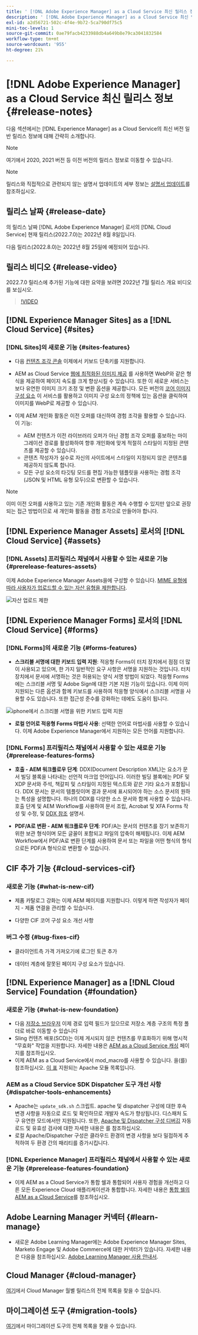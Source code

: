 ```yaml
---
title: ' [!DNL Adobe Experience Manager] as a Cloud Service 최신 릴리스 정보'
description: ' [!DNL Adobe Experience Manager] as a Cloud Service 최신 릴리스 정보'
exl-id: a2d56721-502c-4f4e-9b72-5ca790df75c5
mini-toc-levels: 1
source-git-commit: 0ae79facb4233988db4a649b8e79ca3041832584
workflow-type: tm+mt
source-wordcount: '955'
ht-degree: 21%

---
```



# [!DNL Adobe Experience Manager] as a Cloud Service 최신 릴리스 정보 {#release-notes}

다음 섹션에서는 [!DNL Experience Manager] as a Cloud Service의 최신 버전 일반 릴리스 정보에 대해 간략히 소개합니다.

>[!NOTE]
>
>여기에서 2020, 2021 버전 등 이전 버전의 릴리스 정보로 이동할 수 있습니다.

>[!NOTE]
>
>릴리스와 직접적으로 관련되지 않는 설명서 업데이트의 세부 정보는 [설명서 업데이트](https://experienceleague.adobe.com/docs/experience-manager-release-information/aem-release-updates/doc-updates/documentation-updates.html)를 참조하십시오.

## 릴리스 날짜 {#release-date}

의 릴리스 날짜 [!DNL Adobe Experience Manager] 로서의 [!DNL Cloud Service] 현재 릴리스(2022.7.0)는 2022년 8월 8일입니다.

다음 릴리스(2022.8.0)는 2022년 8월 25일에 예정되어 있습니다.

## 릴리스 비디오 {#release-video}

2022.7.0 릴리스에 추가된 기능에 대한 요약을 보려면 2022년 7월 릴리스 개요 비디오를 보십시오.

>[!VIDEO](https://video.tv.adobe.com/v/345409/?quality=12)

## [!DNL Experience Manager Sites] as a [!DNL Cloud Service] {#sites}

### [!DNL Sites]의 새로운 기능 {#sites-features}

* 다음 [컨텐츠 조각 콘솔](/help/sites-cloud/administering/content-fragments/content-fragments-console.md) 이제에서 키보드 단축키를 지원합니다.

* AEM as Cloud Service [웹에 최적화된 이미지 제공](https://experienceleague.adobe.com/docs/experience-manager-core-components/using/developing/web-optimized-image-delivery.html) 를 사용하면 WebP와 같은 형식을 제공하여 페이지 속도를 크게 향상시킬 수 있습니다. 또한 이 새로운 서비스는 보다 유연한 이미지 크기 조정 및 변환 옵션을 제공합니다. 모든 버전의 [코어 이미지 구성 요소](https://experienceleague.adobe.com/docs/experience-manager-core-components/using/components/image.html) 이 서비스를 활용하고 이미지 구성 요소의 정책에 있는 옵션을 클릭하여 이미지를 WebP로 제공할 수 있습니다.

* 이제 AEM 개인화 활동은 이전 오퍼를 대신하여 경험 조각을 활용할 수 있습니다. 이 기능:
   * AEM 컨텐츠가 이전 라이브러리 오퍼가 아닌 경험 조각 오퍼를 홍보하는 마이그레이션 경로를 활성화하여 향후 개인화에 맞게 적절히 스타일이 지정된 콘텐츠를 제공할 수 있습니다.
   * 콘텐츠 작성자가 실수로 자신의 사이트에서 스타일이 지정되지 않은 콘텐츠를 제공하지 않도록 합니다.
   * 모든 구성 요소의 타깃팅 모드를 편집 가능한 템플릿을 사용하는 경험 조각(JSON 및 HTML 유형 모두)으로 변환할 수 있습니다.

>[!NOTE]
>
>이미 이전 오퍼를 사용하고 있는 기존 개인화 활동은 계속 수행할 수 있지만 앞으로 권장되는 접근 방법이므로 새 개인화 활동을 경험 조각으로 만들어야 합니다.

## [!DNL Experience Manager Assets] 로서의 [!DNL Cloud Service] {#assets}

### [!DNL Assets] 프리릴리스 채널에서 사용할 수 있는 새로운 기능 {#prerelease-features-assets}

이제 Adobe Experience Manager Assets을에 구성할 수 있습니다. [MIME 유형에 따라 사용자가 업로드할 수 있는 자산 유형을 제한합니다](/help/assets/configure-asset-upload-restrictions.md).

![자산 업로드 제한](/help/assets/assets/asset-upload-restrictions.png)

## [!DNL Experience Manager Forms] 로서의 [!DNL Cloud Service] {#forms}

### [!DNL Forms]의 새로운 기능 {#forms-features}

* **스크리블 서명에 대한 키보드 입력 지원**: 적응형 Forms이 터치 장치에서 점점 더 많이 사용되고 있으며, 한 가지 일반적인 요구 사항은 서명을 지원하는 것입니다. 터치 장치에서 문서에 서명하는 것은 허용되는 양식 서명 방법이 되었다. 적응형 Forms에는 스크리블 서명 및 Adobe Sign에 대한 기본 지원 기능이 있습니다. 이제 이미 지원되는 다른 옵션과 함께 키보드를 사용하여 적응형 양식에서 스크리블 서명을 사용할 수도 있습니다. 또한 접근성 준수를 강화하는 데에도 도움이 됩니다.

![iphone에서 스크리블 서명을 위한 키보드 입력 지원](/help/release-notes/assets/scribble-keyboard-mobile.png)

* **로컬 언어로 적응형 Forms 마법사 사용**: 선택한 언어로 마법사를 사용할 수 있습니다. 이제 Adobe Experience Manager에서 지원하는 모든 언어를 지원합니다.

### [!DNL Forms] 프리릴리스 채널에서 사용할 수 있는 새로운 기능 {#prerelease-features-forms}

<!-- * **[Launch Adaptive Form creation wizard from embed form component](/help/forms/using/embed-adaptive-form-aem-sites.md)**: You can now launch Adaptive Form creation wizard from embed form component. It helps improve content and forms authoring workflows for Sites and Forms practitioners trying to add enrollment experiences to a web page. 

![Keyboard input support for Scribble signatures on iphone](/help/release-notes/assets/froms-container.png) -->

* **호출 - AEM 워크플로우 단계**: DDX(Document Description XML)는 요소가 문서 빌딩 블록을 나타내는 선언적 마크업 언어입니다. 이러한 빌딩 블록에는 PDF 및 XDP 문서와 주석, 책갈피 및 스타일이 지정된 텍스트와 같은 기타 요소가 포함됩니다. DDX 문서는 문서의 템플릿이며 결과 문서에 표시되어야 하는 소스 문서의 원하는 특성을 설명합니다. 하나의 DDX를 다양한 소스 문서와 함께 사용할 수 있습니다. 호출 단계 및 AEM Workflow를 사용하여 문서 조립, Acrobat 및 XFA Forms 작성 및 수정, 및 [DDX 참조](https://helpx.adobe.com/content/dam/help/en/experience-manager/forms-cloud-service/ddxRef.pdf) 설명서.

* **PDF/A로 변환 - AEM 워크플로우 단계**: PDF/A는 문서의 컨텐츠를 장기 보존하기 위한 보관 형식이며 모든 글꼴이 포함되고 파일의 압축이 해제됩니다. 이제 AEM Workflow에서 PDF/A로 변환 단계를 사용하여 문서 또는 파일을 어떤 형식의 형식으로든 PDF/A 형식으로 변환할 수 있습니다.


## CIF 추가 기능 {#cloud-services-cif}

### 새로운 기능 {#what-is-new-cif}

* 제품 카탈로그 강화는 이제 AEM 페이지를 지원합니다. 이렇게 하면 작성자가 페이지 - 제품 연결을 관리할 수 있습니다.

* 다양한 CIF 코어 구성 요소 개선 사항

### 버그 수정 {#bug-fixes-cif}

* 클라이언트측 가격 가져오기에 로그인 토큰 추가

* 데이터 계층에 잘못된 페이지 구성 요소가 있습니다.

## [!DNL Experience Manager] as a [!DNL Cloud Service] Foundation {#foundation}

### 새로운 기능 {#what-is-new-foundation}

* 다음 [저장소 브라우저](/help/implementing/developing/tools/repository-browser.md) 이제 경로 입력 필드가 있으므로 저장소 계층 구조의 특정 폴더로 바로 이동할 수 있습니다
* Sling 컨텐츠 배포(SCD)는 이제 게시되지 않은 컨텐츠를 무효화하기 위해 명시적 &quot;무효화&quot; 작업을 지원합니다. 자세한 내용은 [AEM as a Cloud Service 캐싱](/help/implementing/dispatcher/caching.md#explicit-invalidation) 페이지를 참조하십시오.
* 이제 AEM as a Cloud Service에서 mod_macro를 사용할 수 있습니다. 을(를) 참조하십시오. [이 표](/help/implementing/dispatcher/disp-overview.md) 지원되는 Apache 모듈 목록입니다.

### AEM as a Cloud Service SDK Dispatcher 도구 개선 사항 {#dispatcher-tools-enhancements}

* Apache는 `update_sdk.sh` 스크립트. apache 및 dispatcher 구성에 대한 후속 변경 사항을 자동으로 로드 및 확인하므로 개발자 속도가 향상됩니다. 디스패처 도구 유연한 모드에서만 지원됩니다. 또한, [Apache 및 Dispatcher 구성 디버깅](/help/implementing/dispatcher/validation-debug.md#automatic-loading) 자동 로드 및 유효성 검사에 대한 자세한 내용은 를 참조하십시오.
* 로컬 Apache/Dispatcher 구성은 클라우드 환경의 변경 사항을 보다 밀접하게 추적하여 두 환경 간의 패리티를 증가시킵니다.

### [!DNL Experience Manager] 프리릴리스 채널에서 사용할 수 있는 새로운 기능 {#prerelease-features-foundation}

* 이제 AEM as a Cloud Service가 통합 쉘과 통합되어 사용자 경험을 개선하고 다른 모든 Experience Cloud 애플리케이션과 통합합니다. 자세한 내용은 [통합 쉘의 AEM as a Cloud Service](/help/overview/aem-cloud-service-on-unified-shell.md)를 참조하십시오.

## Adobe Learning Manager 커넥터 {#learn-manage}

* 새로운 Adobe Learning Manager에는 Adobe Experience Manager Sites, Marketo Engage 및 Adobe Commerce에 대한 커넥터가 있습니다. 자세한 내용은 다음을 참조하십시오. [Adobe Learning Manager 사용 안내서](https://helpx.adobe.com/learning-manager/user-guide.html).


## Cloud Manager {#cloud-manager}

[여기](/help/implementing/cloud-manager/release-notes-cloud-manager/release-notes-cm-current.md)에서 Cloud Manager 월별 릴리스의 전체 목록을 찾을 수 있습니다.

## 마이그레이션 도구 {#migration-tools}

[여기](/help/journey-migration/release-notes/release-notes-migration-tools-current.md)에서 마이그레이션 도구의 전체 목록을 찾을 수 있습니다.
